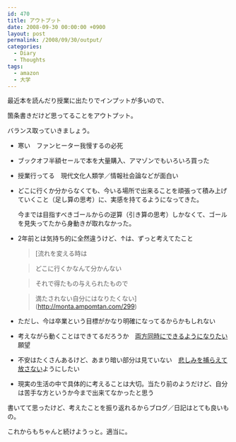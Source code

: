 ```yaml
---
id: 470
title: アウトプット
date: 2008-09-30 00:00:00 +0900
layout: post
permalink: /2008/09/30/output/
categories:
  - Diary
  - Thoughts
tags:
  - amazon
  - 大学
---
```

最近本を読んだり授業に出たりでインプットが多いので、
  
箇条書きだけど思ってることをアウトプット。
  
バランス取っていきましょう。
  
<!--more-->

  * 寒い　ファンヒーター我慢するの必死
  * ブックオフ半額セールで本を大量購入、アマゾンでもいろいろ買った
  * 授業行ってる　現代文化人類学／情報社会論などが面白い
  * どこに行くか分からなくても、今いる場所で出来ることを頑張って積み上げていくこと（足し算の思考）に、実感を持てるようになってきた。
  
    今までは目指すべきゴールからの逆算（引き算の思考）しかなくて、ゴールを見失ってたから身動きが取れなかった。 
  * 2年前とは気持ち的に全然違うけど、↑は、ずっと考えてたこと
  
    > [流れを変える時は
  
    > どこに行くかなんて分かんない
  
    > それで得たもの与えられたもので
  
    > 満たされない自分にはなりたくない](http://monta.ampomtan.com/299)

  * ただし、今は卒業という目標がかなり明確になってるからかもしれない
  * 考えながら動くことはできてるだろうか　[両方同時にできるようになりたい](http://monta.ampomtan.com/386)願望
  * 不安はたくさんあるけど、あまり暗い部分は見ていない　[悲しみを捕らえて放さない](http://monta.ampomtan.com/326)ようにしたい
  * 現実の生活の中で具体的に考えることは大切。当たり前のようだけど、自分は苦手な方というか今まで出来てなかったと思う

書いてて思ったけど、考えたことを振り返れるからブログ／日記はとても良いもの。
  
これからもちゃんと続けようっと。適当に。
